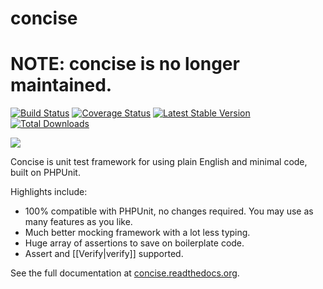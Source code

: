 concise
=======

# NOTE: concise is no longer maintained.

[![Build Status](https://travis-ci.org/elliotchance/concise.svg?branch=master)](https://travis-ci.org/elliotchance/concise)
[![Coverage Status](https://img.shields.io/coveralls/elliotchance/concise.svg)](https://coveralls.io/r/elliotchance/concise?branch=master)
[![Latest Stable Version](https://poser.pugx.org/elliotchance/concise/v/stable.svg)](https://packagist.org/packages/elliotchance/concise)
[![Total Downloads](https://poser.pugx.org/elliotchance/concise/downloads.svg)](https://packagist.org/packages/elliotchance/concise)

![](https://raw.githubusercontent.com/wiki/elliotchance/concise/image-concise-command.png)

Concise is unit test framework for using plain English and minimal code, built
on PHPUnit.

Highlights include:

 * 100% compatible with PHPUnit, no changes required. You may use as many
   features as you like.
 * Much better mocking framework with a lot less typing.
 * Huge array of assertions to save on boilerplate code.
 * Assert and [[Verify|verify]] supported.

See the full documentation at
[concise.readthedocs.org](http://concise.readthedocs.org/en/latest/).
